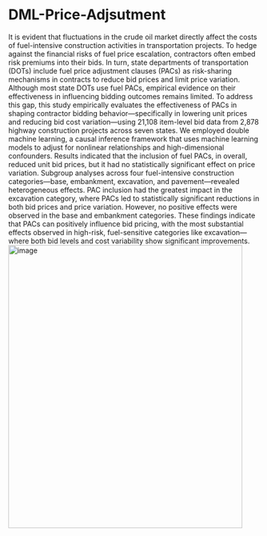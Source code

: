 # DML-Price-Adjsutment
It is evident that fluctuations in the crude oil market directly affect the costs of fuel-intensive construction activities in transportation projects. To hedge against the financial risks of fuel price escalation, contractors often embed risk premiums into their bids. In turn, state departments of transportation (DOTs) include fuel price adjustment clauses (PACs) as risk-sharing mechanisms in contracts to reduce bid prices and limit price variation. Although most state DOTs use fuel PACs, empirical evidence on their effectiveness in influencing bidding outcomes remains limited. To address this gap, this study empirically evaluates the effectiveness of PACs in shaping contractor bidding behavior—specifically in lowering unit prices and reducing bid cost variation—using 21,108 item-level bid data from 2,878 highway construction projects across seven states. We employed double machine learning, a causal inference framework that uses machine learning models to adjust for nonlinear relationships and high-dimensional confounders. Results indicated that the inclusion of fuel PACs, in overall, reduced unit bid prices, but it had no statistically significant effect on price variation. Subgroup analyses across four fuel-intensive construction categories—base, embankment, excavation, and pavement—revealed heterogeneous effects. PAC inclusion had the greatest impact in the excavation category, where PACs led to statistically significant reductions in both bid prices and price variation. However, no positive effects were observed in the base and embankment categories. These findings indicate that PACs can positively influence bid pricing, with the most substantial effects observed in high-risk, fuel-sensitive categories like excavation—where both bid levels and cost variability show significant improvements.<img width="468" height="566" alt="image" src="https://github.com/user-attachments/assets/56c5d6fd-8015-4431-b928-40e0a1f01844" />
